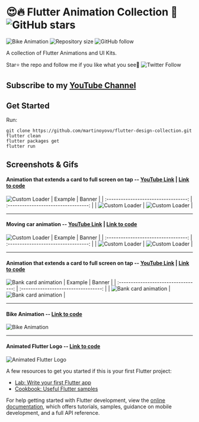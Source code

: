 # 😍🔥 Flutter Animation Collection 💙 ![GitHub stars](https://img.shields.io/github/stars/martinoyovo/flutter-design-collection?style=social)

![Bike Animation](https://img.shields.io/badge/platform-Flutter-blue)
![Repository size](https://img.shields.io/github/repo-size/martinoyovo/flutter-design-collection)
![GitHub follow](https://img.shields.io/github/followers/martinoyovo?style=social)

A collection of Flutter Animations and UI Kits.

Star⭐ the repo and follow me if you like what you see🤩 ![Twitter Follow](https://img.shields.io/twitter/follow/martinoyovo.svg?style=social)

## Subscribe to my [YouTube Channel](https://www.youtube.com/@flutterease001)

## Get Started
Run:
```shell
git clone https://github.com/martinoyovo/flutter-design-collection.git
flutter clean
flutter packages get
flutter run
```

## Screenshots & Gifs

#### Animation that extends a card to full screen on tap -- [YouTube Link](https://youtu.be/960CR8J4_tc) | [Link to code](https://github.com/martinoyovo/flutter-design-collection/blob/main/lib/custom_loader.dart)
![Custom Loader](screenshots/custom_loader.gif)
|              Example             |             Banner           |
| :----------------------------------: | :----------------------------------: |
| ![Custom Loader](screenshots/custom_loader.gif) | ![Custom Loader](screenshots/session_002.png) |

---

#### Moving car animation -- [YouTube Link](https://youtu.be/960CR8J4_tc) | [Link to code](https://github.com/martinoyovo/flutter-moving-car-animation)
![Custom Loader](screenshots/custom_loader.gif)
|              Example             |             Banner           |
| :----------------------------------: | :----------------------------------: |
| ![Custom Loader](https://github.com/martinoyovo/flutter-moving-car-animation/car_driving_animation.gif) | ![Custom Loader](https://github.com/martinoyovo/flutter-moving-car-animation/session_002.png) |

---

#### Animation that extends a card to full screen on tap -- [YouTube Link](https://youtu.be/960CR8J4_tc) | [Link to code](https://github.com/martinoyovo/flutter-design-collection/blob/main/lib/bank_card_animation.dart)
![Bank card animation](screenshots/bank_card_animation.gif)
|              Example             |             Banner           |
| :----------------------------------: | :----------------------------------: |
| ![Bank card animation](screenshots/bank_card_animation.gif) | ![Bank card animation](screenshots/session_001.png) |

---

#### Bike Animation -- [Link to code](https://github.com/martinoyovo/flutter-design-collection/blob/main/lib/bike_traveller.dart)
![Bike Animation](screenshots/bike_animation.gif)

---

#### Animated Flutter Logo -- [Link to code](https://github.com/martinoyovo/flutter-design-collection/blob/main/lib/flutterlogo.dart)
![Animated Flutter Logo](screenshots/flutterlogo.gif)


A few resources to get you started if this is your first Flutter project:

- [Lab: Write your first Flutter app](https://docs.flutter.dev/get-started/codelab)
- [Cookbook: Useful Flutter samples](https://docs.flutter.dev/cookbook)

For help getting started with Flutter development, view the
[online documentation](https://docs.flutter.dev/), which offers tutorials,
samples, guidance on mobile development, and a full API reference.
